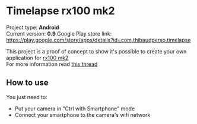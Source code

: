 Timelapse rx100 mk2
===================

Project type: **Android**  
Current version: **0.9**
Google Play store link: https://play.google.com/store/apps/details?id=com.thibaudperso.timelapse

This project is a proof of concept to show it's possible to create your own application for [rx100 mk2](http://www.sony.co.uk/product/dsc-r-series/dsc-rx100m2)  
For more information read [this thread](https://camera.developer.sony.com/common/forum/en/viewtopic.php?f=21&t=121&start=10#p361)

How to use
----------

You just need to:
* Put your camera in "Ctrl with Smartphone" mode
* Connect your smartphone to the camera's wifi network
